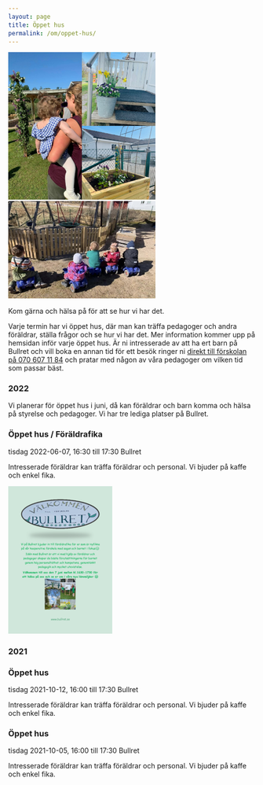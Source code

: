 ```yaml
---
layout: page
title: Öppet hus
permalink: /om/oppet-hus/
---
```


<div class="right">
<img src="/img/oppethus.jpg" alt="midsommarosv" width="300"/>
<br>
<img src="/img/cycklar.jpg" alt="barn på cycklar" width="300"/>
</div>

Kom gärna och hälsa på för att se hur vi har det.

Varje termin har vi öppet hus, där man kan träffa pedagoger och andra föräldrar, ställa frågor och se hur vi har det. Mer information kommer upp på hemsidan inför varje öppet hus. Är ni intresserade av att ha ert barn på Bullret och vill boka en annan tid för ett besök ringer ni [direkt till förskolan på 070 607 11 84](tel:+46706071184) och pratar med någon av våra pedagoger om vilken tid som passar bäst.

### 2022

Vi planerar för öppet hus i juni, då kan föräldrar och barn komma och hälsa på styrelse och pedagoger.
Vi har tre lediga platser på Bullret. 

<div class="h-event">
  <h3 class="p-name">Öppet hus / Föräldrafika</h3>
  <div class="time">
    <time class="dt-start" datetime="2022-06-07 16:30">tisdag 2022-06-07, 16:30</time>
    till <time class="dt-end" datetime="2022-06-07 17:30">17:30</time>
    <span class="p-location">Bullret</span>
  </div>
  <p class="p-summary">Intresserade föräldrar kan träffa föräldrar och personal. Vi bjuder på kaffe och enkel fika.</p>
</div>

[![Inbjudan föräldrafika 2022](/img/fika_2022.png)](/assets/2022_foraldrafika.pdf)

### 2021

<div class="h-event">
  <h3 class="p-name">Öppet hus</h3>
  <div class="time">
    <time class="dt-start" datetime="2021-10-12 16:00">tisdag 2021-10-12, 16:00</time>
    till <time class="dt-end" datetime="2021-10-12 17:30">17:30</time>
    <span class="p-location">Bullret</span>
  </div>
  <p class="p-summary">Intresserade föräldrar kan träffa föräldrar och personal. Vi bjuder på kaffe och enkel fika.</p>
</div>

<div class="h-event">
  <h3 class="p-name">Öppet hus</h3>
  <div class="time">
    <time class="dt-start" datetime="2021-10-05 16:00">tisdag 2021-10-05, 16:00</time>
    till <time class="dt-end" datetime="2021-10-05 17:30">17:30</time>
    <span class="p-location">Bullret</span>
  </div>
  <p class="p-summary">Intresserade föräldrar kan träffa föräldrar och personal. Vi bjuder på kaffe och enkel fika.</p>
</div>


